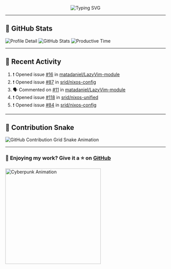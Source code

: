 <p align="center">
  <img src="https://readme-typing-svg.demolab.com/?lines=Hi+There!+I'm+Phuc+Lee+👋;I'm+a+Noob!+and+I+love+learning+new+things!&font=Fira+Code&size=22&pause=100&color=7AA2F7&width=600&height=75&center=true&vCenter=true&multiline=true&repeat=true" alt="Typing SVG">
</p>

---

## 🚀 GitHub Stats

![Profile Detail](http://github-profile-summary-cards.vercel.app/api/cards/profile-details?username=phucleeuwu&theme=transparent)
![GitHub Stats](http://github-profile-summary-cards.vercel.app/api/cards/stats?username=phucleeuwu&theme=transparent)
![Productive Time](http://github-profile-summary-cards.vercel.app/api/cards/productive-time?username=phucleeuwu&theme=transparent&utcOffset=8)

---

## 📝 Recent Activity

<!--START_SECTION:activity-->
1. ❗ Opened issue [#16](https://github.com/matadaniel/LazyVim-module/issues/16) in [matadaniel/LazyVim-module](https://github.com/matadaniel/LazyVim-module)
2. ❗ Opened issue [#87](https://github.com/srid/nixos-config/issues/87) in [srid/nixos-config](https://github.com/srid/nixos-config)
3. 🗣 Commented on [#11](https://github.com/matadaniel/LazyVim-module/issues/11#issuecomment-2759887982) in [matadaniel/LazyVim-module](https://github.com/matadaniel/LazyVim-module)
4. ❗ Opened issue [#118](https://github.com/srid/nixos-unified/issues/118) in [srid/nixos-unified](https://github.com/srid/nixos-unified)
5. ❗ Opened issue [#84](https://github.com/srid/nixos-config/issues/84) in [srid/nixos-config](https://github.com/srid/nixos-config)
<!--END_SECTION:activity-->

<!--START_SECTION:waka-->
<!--END_SECTION:waka-->

---

## 🐍 Contribution Snake

<picture>
  <source media="(prefers-color-scheme: dark)" srcset="https://raw.githubusercontent.com/phucleeuwu/phucleeuwu/output/github-contribution-grid-snake-dark.svg">
  <source media="(prefers-color-scheme: light)" srcset="https://raw.githubusercontent.com/phucleeuwu/phucleeuwu/output/github-contribution-grid-snake.svg">
  <img alt="GitHub Contribution Grid Snake Animation" src="https://raw.githubusercontent.com/phucleeuwu/phucleeuwu/output/github-contribution-grid-snake.svg">
</picture>

---

### 💙 **Enjoying my work?** Give it a ⭐ on **[GitHub](https://github.com/phucleeuwu)**

<p align="left">
  <img src="https://media.giphy.com/media/u5sgL5pks5JXKHcVZo/giphy.gif" width="300" alt="Cyberpunk Animation">
</p>

